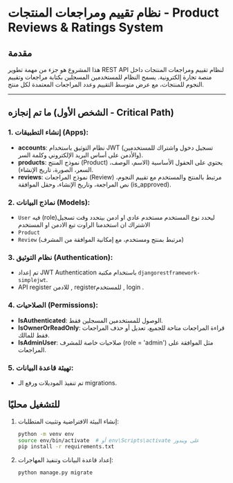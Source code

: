 # نظام تقييم ومراجعات المنتجات - Product Reviews & Ratings System

## مقدمة
هذا المشروع هو جزء من مهمة تطوير REST API لنظام تقييم ومراجعات المنتجات داخل منصة تجارة إلكترونية. يسمح النظام للمستخدمين المسجلين بكتابة مراجعات وتقييم النجوم للمنتجات، مع عرض متوسط التقييم وعدد المراجعات المعتمدة لكل منتج.

---

## ما تم إنجازه (الشخص الأول - Critical Path)

### 1. إنشاء التطبيقات (Apps):
- **accounts**: نظام التوثيق باستخدام JWT (تسجيل دخول واشتراك للمستخدمين والأدمن على أساس البريد الإلكتروني وكلمة السر).
- **products**: نموذج المنتج (Product) يحتوي على الحقول الأساسية (الاسم، الوصف، السعر، الصورة، تاريخ الإنشاء).
- **reviews**: نموذج المراجعات (Review) مرتبط بالمنتج والمستخدم مع تقييم النجوم، نص المراجعة، وتاريخ الإنشاء، وحقل الموافقة (is_approved).

### 2. نماذج البيانات (Models):
- `User`  فيه (role)ليحدد نوع المستخدم  مستخدم عادي او ادمن بيتحدد وقت تسجيل الاشتراك ان استخدمنا الراوت تبع الادمن او المستخدم
- `Product`
- `Review` (مرتبط بمنتج ومستخدم، مع إمكانية الموافقة من المشرف)

### 3. نظام التوثيق (Authentication):
- تم إعداد JWT Authentication باستخدام مكتبة `djangorestframework-simplejwt`.
- API register للادمن , registerللمستخدم , login . 

### 4. الصلاحيات (Permissions):
- **IsAuthenticated**: الوصول للمستخدمين المسجلين فقط.
- **IsOwnerOrReadOnly**: قراءة المراجعات متاحة للجميع، تعديل أو حذف المراجعات فقط للمالك.
- **IsAdminUser**: صلاحيات خاصة للمشرف (role = 'admin') مثل الموافقة على المراجعات.

### 5. تهيئة قاعدة البيانات:
- تم تنفيذ الموديلات ورفع الـ migrations.

## للتشغيل محليًا
1. إنشاء البيئة الافتراضية وتثبيت المتطلبات:
    ```bash
    python -m venv env
    source env/bin/activate  # أو env\Scripts\activate على ويندوز
    pip install -r requirements.txt
    ```
2. إعداد قاعدة البيانات وتنفيذ المهاجرات:
    ```bash
    python manage.py migrate
    ```
